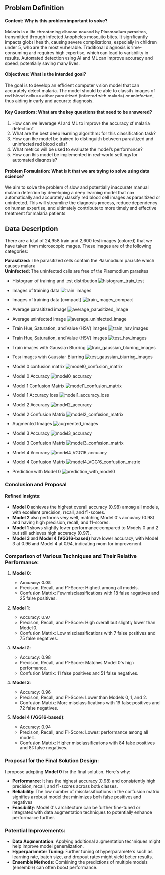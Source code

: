## <b>Problem Definition </b>

#### **Context: Why is this problem important to solve?**
Malaria is a life-threatening disease caused by Plasmodium parasites, transmitted through infected Anopheles mosquito bites. It significantly impacts global health, causing severe complications, especially in children under 5, who are the most vulnerable. Traditional diagnosis is time-consuming and requires high expertise, which can lead to variability in results. Automated detection using AI and ML can improve accuracy and speed, potentially saving many lives.

#### **Objectives: What is the intended goal?**
The goal is to develop an efficient computer vision model that can accurately detect malaria. The model should be able to classify images of red blood cells as either parasitized (infected with malaria) or uninfected, thus aiding in early and accurate diagnosis.

#### **Key Questions: What are the key questions that need to be answered?**
1. How can we leverage AI and ML to improve the accuracy of malaria detection?
2. What are the best deep learning algorithms for this classification task?
3. How can the model be trained to distinguish between parasitized and uninfected red blood cells?
4. What metrics will be used to evaluate the model’s performance?
5. How can this model be implemented in real-world settings for automated diagnosis?

#### **Problem Formulation: What is it that we are trying to solve using data science?**
We aim to solve the problem of slow and potentially inaccurate manual malaria detection by developing a deep learning model that can automatically and accurately classify red blood cell images as parasitized or uninfected. This will streamline the diagnosis process, reduce dependency on human expertise, and ultimately contribute to more timely and effective treatment for malaria patients.

## <b>Data Description </b>

There are a total of 24,958 train and 2,600 test images (colored) that we have taken from microscopic images. These images are of the following categories:<br>


**Parasitized:** The parasitized cells contain the Plasmodium parasite which causes malaria<br>
**Uninfected:** The uninfected cells are free of the Plasmodium parasites


- Histogram of training and test distribution
![histogram_train_test](https://github.com/user-attachments/assets/7a60e230-aaf6-4796-b5c6-ee4a292b933f)

- Images of training data
![train_images](https://github.com/user-attachments/assets/cb340bc5-684f-455f-90a1-e2d24c7a47d3)

- Images of training data (compact)
![train_images_compact](https://github.com/user-attachments/assets/8fe2a46f-abe2-453a-99ad-d84ace2646d6)

- Average parasitized image
![average_parasitized_image](https://github.com/user-attachments/assets/a51360c7-3fd0-4c69-a02d-198d1554f998)

- Average uninfected image
![average_uninfected_image](https://github.com/user-attachments/assets/61150982-deb6-4c46-8229-18a02a1e090f)

- Train Hue, Saturation, and Value (HSV) images
![train_hsv_images](https://github.com/user-attachments/assets/7b5a0900-c781-4642-8cf6-7bbdff53d162)

- Train Hue, Saturation, and Value (HSV) images
![test_hsv_images](https://github.com/user-attachments/assets/51eab9ec-bb67-4855-b5ce-7abf93d3367b)

- Train images with Gaussian Blurring
![train_gaussian_blurring_images](https://github.com/user-attachments/assets/08255f48-b500-4df5-8fc9-486cf6dda11c)

- Test images with Gaussian Blurring
![test_gaussian_blurring_images](https://github.com/user-attachments/assets/4619f5b7-30d9-492a-80f9-3e4b29e44a76)

- Model 0 confusion matrix
![model0_confusion_matrix](https://github.com/user-attachments/assets/1d44e883-1f89-4f57-87e4-9a82941d9922)

- Model 0 Accuracy
![model0_accuracy](https://github.com/user-attachments/assets/364f5681-44f5-494b-aba4-13fe82e1a62d)

- Model 1 Confusion Matrix
![model1_confusion_matrix](https://github.com/user-attachments/assets/6677ca39-feaa-49d3-bd3f-aeca37595a83)

- Model 1 Accuracy loss
![model1_accuracy_loss](https://github.com/user-attachments/assets/f2027543-f53a-42e1-a214-ca158a21bdbd)

- Model 2 Accuracy
![model2_accuracy](https://github.com/user-attachments/assets/dfa11d85-49ad-47f7-b663-ad9031f68737)

- Model 2 Confusion Matrix
![model2_confusion_matrix](https://github.com/user-attachments/assets/22ffe60d-2b64-4722-99f7-02e872683146)

- Augmented Images
![augmented_images](https://github.com/user-attachments/assets/d2de113f-654e-4407-81ae-860dd00df1e3)

- Model 3 Accuracy
![model3_accuracy](https://github.com/user-attachments/assets/b4c07600-81f9-453d-9c51-6c67444b4463)

- Model 3 Confusion Matrix
![model3_confusion_matrix](https://github.com/user-attachments/assets/b41f235e-fdd4-41a9-80af-bd7a0c5c34c4)

- Model 4 Accuracy
![model4_VGG16_accuracy](https://github.com/user-attachments/assets/aa929ee9-e47a-40ee-adbc-c792b859d792)

- Model 4 Confusion Matrix
![model4_VGG16_confustion_matrix](https://github.com/user-attachments/assets/86451971-4596-487b-be72-922419cdf714)

- Prediction with Model 0
![prediction_with_model0](https://github.com/user-attachments/assets/c07075cf-383b-4a08-8d07-c31d0c1163bd)



### Conclusion and Proposal

#### Refined Insights:
- **Model 0** achieves the highest overall accuracy (0.98) among all models, with excellent precision, recall, and f1-scores.
- **Model 2** also performs very well, matching Model 0's accuracy (0.98) and having high precision, recall, and f1-scores.
- **Model 1** shows slightly lower performance compared to Models 0 and 2 but still achieves high accuracy (0.97).
- **Model 3** and **Model 4 (VGG16-based)** have lower accuracy, with Model 3 at 0.96 and Model 4 at 0.94, indicating room for improvement.

### Comparison of Various Techniques and Their Relative Performance:

1. **Model 0**:
   - Accuracy: 0.98
   - Precision, Recall, and F1-Score: Highest among all models.
   - Confusion Matrix: Few misclassifications with 18 false negatives and 25 false positives.
   
2. **Model 1**:
   - Accuracy: 0.97
   - Precision, Recall, and F1-Score: High overall but slightly lower than Model 0.
   - Confusion Matrix: Low misclassifications with 7 false positives and 75 false negatives.
   
3. **Model 2**:
   - Accuracy: 0.98
   - Precision, Recall, and F1-Score: Matches Model 0's high performance.
   - Confusion Matrix: 11 false positives and 51 false negatives.
   
4. **Model 3**:
   - Accuracy: 0.96
   - Precision, Recall, and F1-Score: Lower than Models 0, 1, and 2.
   - Confusion Matrix: More misclassifications with 19 false positives and 72 false negatives.
   
5. **Model 4 (VGG16-based)**:
   - Accuracy: 0.94
   - Precision, Recall, and F1-Score: Lowest performance among all models.
   - Confusion Matrix: Higher misclassifications with 84 false positives and 83 false negatives.

### Proposal for the Final Solution Design:

I propose adopting **Model 0** for the final solution. Here's why:

- **Performance**: It has the highest accuracy (0.98) and consistently high precision, recall, and f1-scores across both classes.
- **Reliability**: The low number of misclassifications in the confusion matrix signifies a robust model that minimizes both false positives and negatives.
- **Feasibility**: Model 0's architecture can be further fine-tuned or integrated with data augmentation techniques to potentially enhance performance further.

### Potential Improvements:

- **Data Augmentation**: Applying additional augmentation techniques might help improve model generalization.
- **Hyperparameter Tuning**: Further tuning of hyperparameters such as learning rate, batch size, and dropout rates might yield better results.
- **Ensemble Methods**: Combining the predictions of multiple models (ensemble) can often boost performance.
